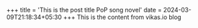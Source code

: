 +++
title = 'This is the post title PoP song novel'
date = 2024-03-09T21:18:34+05:30
+++
This is the content from vikas.io blog 
